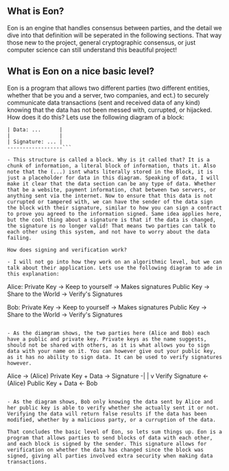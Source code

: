 What is Eon?
---
Eon is an engine that handles consensus between parties, and the detail we dive into that definition will be seperated in the following sections. That way those new to the project, general cryptographic consensus, or just computer science can still understand this beautiful project!

What is Eon on a nice basic level?
---
Eon is a program that allows two different parties (two different entities, whether that be you and a server, two companies, and ect.) to securely communicate data transactions (sent and received data of any kind) knowing that the data has not been messed with, currupted, or hijacked. How does it do this? Lets use the following diagram of a block:

```------------------
| Data: ...      |
|                |
| Signature: ... |
------------------```

- This structure is called a block. Why is it called that? It is a chunk of information, a literal block of information, thats it. Also note that the (...) isnt whats literally stored in the Block, it is just a placeholder for data in this diagram. Speaking of data, I will make it clear that the data section can be any type of data. Whether that be a website, payment information, chat between two servers, or anything sent via the internet. Now to ensure that this data is not currupted or tampered with, we can have the sender of the data sign the block with their signature, similar to how you can sign a contract to prove you agreed to the information signed. Same idea applies here, but the cool thing about a signature is that if the data is changed, the signature is no longer valid! That means two parties can talk to each other using this system, and not have to worry about the data failing. 

How does signing and verification work?

- I will not go into how they work on an algorithmic level, but we can talk about their application. Lets use the following diagram to ade in this explanation:

```
Alice:
Private Key -> Keep to yourself -> Makes signatures
Public Key -> Share to the World -> Verify's Signatures

Bob:
Private Key -> Keep to yourself -> Makes signatures
Public Key -> Share to the World -> Verify's Signatures
```

- As the diamgram shows, the two parties here (Alice and Bob) each have a public and private key. Private keys as the name suggests, should not be shared with others, as it is what allows you to sign data with your name on it. You can however give out your public key, as it has no ability to sign data. It can be used to verify signatures however. 

```
Alice -> (Alice) Private Key + Data -> Signature -|
                                                  |
                                                  v
Verify Signature <- (Alice) Public Key + Data <- Bob
```

- As the diagram shows, Bob only knowing the data sent by Alice and her public key is able to verify whether she actually sent it or not. Verifying the data will return false results if the data has been modified, whether by a malicious party, or a curruption of the data.

That concludes the basic level of Eon, so lets sum things up. Eon is a program that allows parties to send blocks of data with each other, and each block is signed by the sender. This signature allows for verification on whether the data has changed since the block was signed, giving all parties involved extra security when making data transactions.